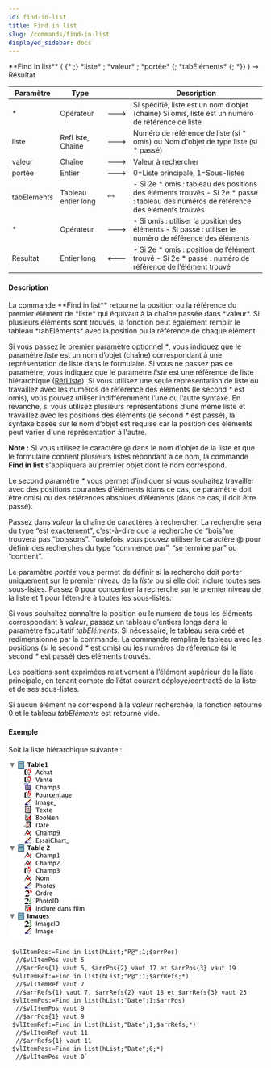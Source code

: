 ```yaml
---
id: find-in-list
title: Find in list
slug: /commands/find-in-list
displayed_sidebar: docs
---
```


<!--REF #_command_.Find in list.Syntax-->**Find in list** ( {* ;} *liste* ; *valeur* ; *portée* {; *tabEléments* {; *}} ) -> Résultat<!-- END REF-->
<!--REF #_command_.Find in list.Params-->
| Paramètre | Type |  | Description |
| --- | --- | --- | --- |
| * | Opérateur | &#x1F852; | Si spécifié, liste est un nom d’objet (chaîne) Si omis, liste est un numéro de référence de liste |
| liste | RefListe, Chaîne | &#x1F852; | Numéro de référence de liste (si * omis) ou Nom d'objet de type liste (si * passé) |
| valeur | Chaîne | &#x1F852; | Valeur à rechercher |
| portée | Entier | &#x1F852; | 0=Liste principale, 1=Sous-listes |
| tabEléments | Tableau entier long | &#x1F858; | - Si 2e * omis : tableau des positions des éléments trouvés - Si 2e * passé : tableau des numéros de référence des éléments trouvés |
| * | Opérateur | &#x1F852; | - Si omis : utiliser la position des éléments - Si passé : utiliser le numéro de référence des éléments |
| Résultat | Entier long | &#x1F850; | - Si 2e * omis : position de l’élément trouvé - Si 2e * passé : numéro de référence de l’élément trouvé |

<!-- END REF-->

#### Description 

<!--REF #_command_.Find in list.Summary-->La commande **Find in list** retourne la position ou la référence du premier élément de *liste* qui équivaut à la chaîne passée dans *valeur*.<!-- END REF--> Si plusieurs éléments sont trouvés, la fonction peut également remplir le tableau *tabEléments* avec la position ou la référence de chaque élément.

Si vous passez le premier paramètre optionnel *\**, vous indiquez que le paramètre *liste* est un nom d’objet (chaîne) correspondant à une représentation de liste dans le formulaire. Si vous ne passez pas ce paramètre, vous indiquez que le paramètre *liste* est une référence de liste hiérarchique ([RéfListe](# "Expression de type Entier long identifiant de façon unique une liste hiérarchique")). Si vous utilisez une seule représentation de liste ou travaillez avec les numéros de référence des éléments (le second *\** est omis), vous pouvez utiliser indifféremment l’une ou l’autre syntaxe. En revanche, si vous utilisez plusieurs représentations d’une même liste et travaillez avec les positions des éléments (le second *\** est passé), la syntaxe basée sur le nom d’objet est requise car la position des éléments peut varier d'une représentation à l'autre.

**Note :** Si vous utilisez le caractère @ dans le nom d'objet de la liste et que le formulaire contient plusieurs listes répondant à ce nom, la commande **Find in list** s'appliquera au premier objet dont le nom correspond. 

Le second paramètre *\** vous permet d’indiquer si vous souhaitez travailler avec des positions courantes d’éléments (dans ce cas, ce paramètre doit être omis) ou des références absolues d’éléments (dans ce cas, il doit être passé).

Passez dans *valeur* la chaîne de caractères à rechercher. La recherche sera du type “est exactement”, c’est-à-dire que la recherche de “bois”ne trouvera pas “boissons”. Toutefois, vous pouvez utiliser le caractère @ pour définir des recherches du type “commence par”, “se termine par” ou “contient”.

Le paramètre *portée* vous permet de définir si la recherche doit porter uniquement sur le premier niveau de la *liste* ou si elle doit inclure toutes ses sous-listes. Passez 0 pour concentrer la recherche sur le premier niveau de la liste et 1 pour l’étendre à toutes les sous-listes.

Si vous souhaitez connaître la position ou le numéro de tous les éléments correspondant à *valeur*, passez un tableau d’entiers longs dans le paramètre facultatif *tabEléments*. Si nécessaire, le tableau sera créé et redimensionné par la commande. La commande remplira le tableau avec les positions (si le second *\** est omis) ou les numéros de référence (si le second *\** est passé) des éléments trouvés.

Les positions sont exprimées relativement à l’élément supérieur de la liste principale, en tenant compte de l’état courant déployé/contracté de la liste et de ses sous-listes. 

Si aucun élément ne correspond à la *valeur* recherchée, la fonction retourne 0 et le tableau *tabEléments* est retourné vide.

#### Exemple 

Soit la liste hiérarchique suivante :

![](../assets/en/commands/pict22420.fr.png)

```4d
 $vlItemPos:=Find in list(hList;"P@";1;$arrPos)
  //$vlItemPos vaut 5
  //$arrPos{1} vaut 5, $arrPos{2} vaut 17 et $arrPos{3} vaut 19
 $vlItemRef:=Find in list(hList;"P@";1;$arrRefs;*)
  //$vlItemRef vaut 7
  //$arrRefs{1} vaut 7, $arrRefs{2} vaut 18 et $arrRefs{3} vaut 23
 $vlItemPos:=Find in list(hList;"Date";1;$arrPos)
  //$vlItemPos vaut 9
  //$arrPos{1} vaut 9
 $vlItemRef:=Find in list(hList;"Date";1;$arrRefs;*)
  //$vlItemRef vaut 11
  //$arrRefs{1} vaut 11
 $vlItemPos:=Find in list(hList;"Date";0;*)
  //$vlItemPos vaut 0`
```
